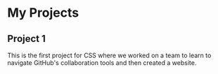 # My Projects
## Project 1
This is the first project for CSS where we worked on a team to learn to navigate GitHub's collaboration tools and then created a website.